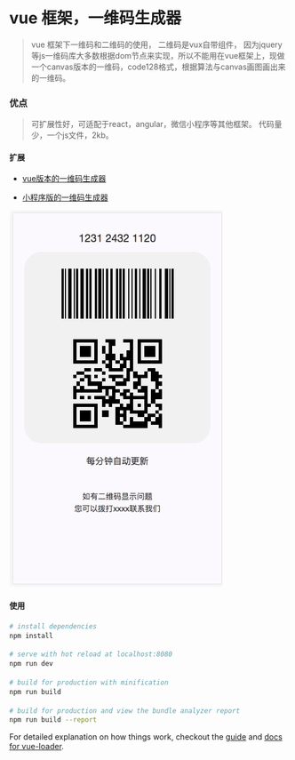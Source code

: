 # vue 框架，一维码生成器




> vue 框架下一维码和二维码的使用，
二维码是vux自带组件，
因为jquery等js一维码库大多数根据dom节点来实现，所以不能用在vue框架上，现做一个canvas版本的一维码，code128格式，根据算法与canvas画图画出来的一维码。


### 优点

> 可扩展性好，可适配于react，angular，微信小程序等其他框架。
代码量少，一个js文件，2kb。

#### 扩展

* [ vue版本的一维码生成器 ](https://github.com/Aarthas/vue_barcode)

* [小程序版的一维码生成器](https://github.com/Aarthas/wxmini_barcode_qrcode)



![](https://raw.githubusercontent.com/Aarthas/vue_barcode/master/preview.jpeg)

#### 使用


``` bash
# install dependencies
npm install

# serve with hot reload at localhost:8080
npm run dev

# build for production with minification
npm run build

# build for production and view the bundle analyzer report
npm run build --report
```

For detailed explanation on how things work, checkout the [guide](http://vuejs-templates.github.io/webpack/) and [docs for vue-loader](http://vuejs.github.io/vue-loader).
